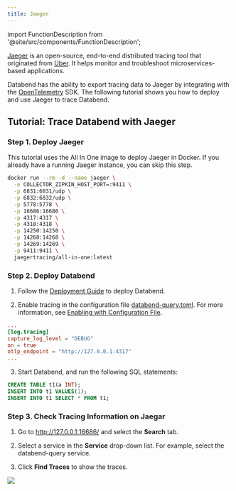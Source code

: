 ```yaml
---
title: Jaeger
---
```


import FunctionDescription from '@site/src/components/FunctionDescription';

<FunctionDescription description="Introduced or updated: v1.2.199"/>

[Jaeger](https://github.com/jaegertracing/jaeger) is an open-source, end-to-end distributed tracing tool that originated from [Uber](https://www.uber.com/). It helps monitor and troubleshoot microservices-based applications.

Databend has the ability to export tracing data to Jaeger by integrating with the [OpenTelemetry](https://opentelemetry.io/) SDK. The following tutorial shows you how to deploy and use Jaeger to trace Databend.

## Tutorial: Trace Databend with Jaeger

### Step 1. Deploy Jaeger

This tutorial uses the All In One image to deploy Jaeger in Docker. If you already have a running Jaeger instance, you can skip this step.

```bash
docker run --rm -d --name jaeger \
  -e COLLECTOR_ZIPKIN_HOST_PORT=:9411 \
  -p 6831:6831/udp \
  -p 6832:6832/udp \
  -p 5778:5778 \
  -p 16686:16686 \
  -p 4317:4317 \
  -p 4318:4318 \
  -p 14250:14250 \
  -p 14268:14268 \
  -p 14269:14269 \
  -p 9411:9411 \
  jaegertracing/all-in-one:latest
```

### Step 2. Deploy Databend

1. Follow the [Deployment Guide](/guides/deploy) to deploy Databend.

2. Enable tracing in the configuration file [databend-query.toml](https://github.com/databendlabs/databend/blob/main/scripts/distribution/configs/databend-query.toml). For more information, see [Enabling with Configuration File](../30-tracing.md#enabling-with-configuration-file).

```toml title='databend-query.toml'
...
[log.tracing]
capture_log_level = "DEBUG"
on = true
otlp_endpoint = "http://127.0.0.1:4317"
...
```

3. Start Databend, and run the following SQL statements:

```sql
CREATE TABLE t1(a INT);
INSERT INTO t1 VALUES(1);
INSERT INTO t1 SELECT * FROM t1;
```

### Step 3. Check Tracing Information on Jaegar

1. Go to http://127.0.0.1:16686/ and select the **Search** tab.

2. Select a service in the **Service** drop-down list. For example, select the databend-query service.

3. Click **Find Traces** to show the traces.

![](https://datafuse-1253727613.cos.ap-hongkong.myqcloud.com/jaeger-tracing-show.png)
